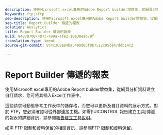 ```yaml
---
description: 使用Microsoft excel專用的Adobe Report builder增益集，從網頁分析資料建立自訂請求，您可將其插入Excel工作表中。
keywords: ftp;sftp
seo-description: 使用Microsoft excel專用的Adobe Report builder增益集，從網頁分析資料建立自訂請求，您可將其插入Excel工作表中。
seo-title: Report Builder 傳遞的報表
solution: Analytics
title: Report Builder 傳遞的報表
uuid: 94070700-4073-499a-afe2-10a30eab79f
translation-type: tm+mt
source-git-commit: 8c4c368a84ba5499d85f0b7512c99de47ddb14c2

---
```



# Report Builder 傳遞的報表

使用Microsoft excel專用的Adobe Report builder增益集，從網頁分析資料建立自訂請求，您可將其插入Excel工作表中。

這些請求可動態參考工作表中的儲存格，而您可以更新及自訂資料的展示方式。對於 FTP，您必須確認可從外部連接主機。如需[!UICONTROL 報告建立工具]傳遞的報表的詳細資訊，請參閱[報告建立工具說明](https://marketing.adobe.com/resources/help/en_US/arb/index.html#ReportBuilder_Home)。

如需 FTP 限制和資料保留的相關資訊，請參閱[FTP 限制和資料保留](/help/export/ftp-and-sftp/ftp-limits.md)。

